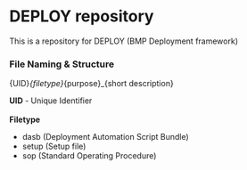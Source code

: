 # DEPLOY repository


This is a repository for DEPLOY (BMP Deployment framework)


### File Naming & Structure

{UID}_{filetype}_{purpose}_{short description}<br>

**UID** - Unique Identifier<br><br>
**Filetype**<br>

- dasb (Deployment Automation Script Bundle)
- setup (Setup file)
- sop (Standard Operating Procedure)
